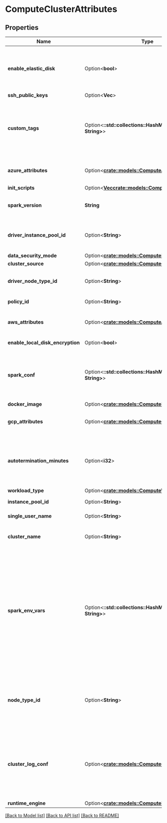 # ComputeClusterAttributes

## Properties

Name | Type | Description | Notes
------------ | ------------- | ------------- | -------------
**enable_elastic_disk** | Option<**bool**> | Autoscaling Local Storage: when enabled, this cluster will dynamically acquire additional disk space when its Spark workers are running low on disk space. This feature requires specific AWS permissions to function correctly - refer to the User Guide for more details. | [optional]
**ssh_public_keys** | Option<**Vec<String>**> |  | [optional]
**custom_tags** | Option<**::std::collections::HashMap<String, String>**> | Additional tags for cluster resources. Databricks will tag all cluster resources (Eg., AWS instances and EBS volumes) with these tags in addition to `default_tags`. Notes:  - Currently, Databricks allows at most 45 custom tags  - Clusters can only reuse cloud resources if the resources' tags are a subset of the cluster tags | [optional]
**azure_attributes** | Option<[**crate::models::ComputeAzureAttributes**](ComputeAzureAttributes.md)> | Attributes related to clusters running on Microsoft Azure. If not specified at cluster creation, a set of default values will be used. | [optional]
**init_scripts** | Option<[**Vec<crate::models::ComputeInitScriptInfo>**](ComputeInitScriptInfo.md)> |  | [optional]
**spark_version** | **String** | The Spark version of the cluster, Eg. `3.3.x-scala2.11`. A list of available Spark versions can be retrieved by using the :method:clusters/sparkVersions API call.  | 
**driver_instance_pool_id** | Option<**String**> | The optional ID of the instance pool for the driver of the cluster belongs. The pool cluster uses the instance pool with id (instance_pool_id) if the driver pool is not assigned. | [optional]
**data_security_mode** | Option<[**crate::models::ComputeDataSecurityMode**](ComputeDataSecurityMode.md)> |  | [optional]
**cluster_source** | Option<[**crate::models::ComputeClusterSource**](ComputeClusterSource.md)> |  | [optional]
**driver_node_type_id** | Option<**String**> | The node type of the Spark driver. Note that this field is optional; if unset, the driver node type will be set as the same value as `node_type_id` defined above.  | [optional]
**policy_id** | Option<**String**> | The ID of the cluster policy used to create the cluster if applicable. | [optional]
**aws_attributes** | Option<[**crate::models::ComputeAwsAttributes**](ComputeAwsAttributes.md)> | Attributes related to clusters running on Amazon Web Services. If not specified at cluster creation, a set of default values will be used. | [optional]
**enable_local_disk_encryption** | Option<**bool**> | Whether to enable LUKS on cluster VMs' local disks | [optional]
**spark_conf** | Option<**::std::collections::HashMap<String, String>**> | An object containing a set of optional, user-specified Spark configuration key-value pairs. Users can also pass in a string of extra JVM options to the driver and the executors via `Sparkdriver.extraJavaOptions` and `spark.executor.extraJavaOptions` respectively.  | [optional]
**docker_image** | Option<[**crate::models::ComputeDockerImage**](ComputeDockerImage.md)> |  | [optional]
**gcp_attributes** | Option<[**crate::models::ComputeGcpAttributes**](ComputeGcpAttributes.md)> | Attributes related to clusters running on Google Cloud Platform. If not specified at cluster creation, a set of default values will be used. | [optional]
**autotermination_minutes** | Option<**i32**> | Automatically terminates the cluster after it is inactive for this time in minutes. If not set, this cluster will not be automatically terminated. If specified, the threshold must be between 10 and 10000 minutes. Users can also set this value to 0 to explicitly disable automatic termination. | [optional]
**workload_type** | Option<[**crate::models::ComputeWorkloadType**](ComputeWorkloadType.md)> |  | [optional]
**instance_pool_id** | Option<**String**> | The optional ID of the instance pool to which the cluster belongs. | [optional]
**single_user_name** | Option<**String**> | Single user name if data_security_mode is `SINGLE_USER` | [optional]
**cluster_name** | Option<**String**> | Cluster name requested by the user. This doesn't have to be unique. If not specified at creation, the cluster name will be an empty string.  | [optional]
**spark_env_vars** | Option<**::std::collections::HashMap<String, String>**> | An object containing a set of optional, user-specified environment variable key-value pairs. Please note that key-value pair of the form (X,Y) will be exported as is (Ie., `export X='Y'`) while launching the driver and workers.  In order to specify an additional set of `SPARK_DAEMON_JAVA_OPTS`, we recommend appending them to `$SPARK_DAEMON_JAVA_OPTS` as shown in the example below. This ensures that all default databricks managed environmental variables are included as well.  Example Spark environment variables: `{\"SPARK_WORKER_MEMORY\": \"28000m\", \"SPARK_LOCAL_DIRS\": \"/local_disk0\"}` or `{\"SPARK_DAEMON_JAVA_OPTS\": \"$SPARK_DAEMON_JAVA_OPTS -Dspark.shuffle.service.enabled=true\"}` | [optional]
**node_type_id** | Option<**String**> | This field encodes, through a single value, the resources available to each of the Spark nodes in this cluster. For example, the Spark nodes can be provisioned and optimized for memory or compute intensive workloads. A list of available node types can be retrieved by using the :method:clusters/listNodeTypes API call.  | [optional]
**cluster_log_conf** | Option<[**crate::models::ComputeClusterLogConf**](ComputeClusterLogConf.md)> | The configuration for delivering spark logs to a long-term storage destination. Two kinds of destinations (dbfs and s3) are supported. Only one destination can be specified for one cluster. If the conf is given, the logs will be delivered to the destination every `5 mins`. The destination of driver logs is `$destination/$clusterId/driver`, while the destination of executor logs is `$destination/$clusterId/executor`. | [optional]
**runtime_engine** | Option<[**crate::models::ComputeRuntimeEngine**](ComputeRuntimeEngine.md)> |  | [optional]

[[Back to Model list]](../README.md#documentation-for-models) [[Back to API list]](../README.md#documentation-for-api-endpoints) [[Back to README]](../README.md)


